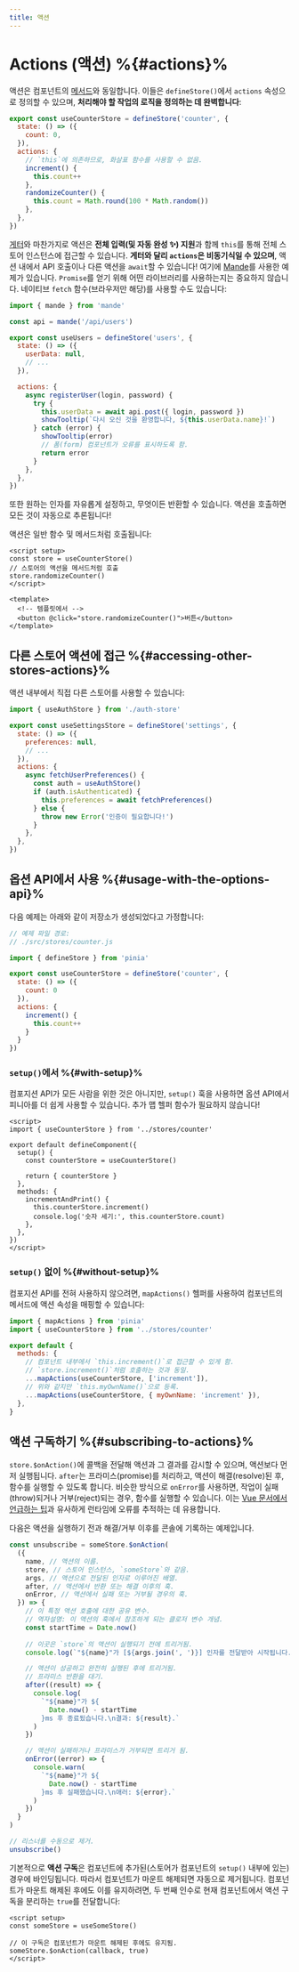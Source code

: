 ```yaml
---
title: 액션
---
```


# Actions (액션) %{#actions}%

<VueSchoolLink
href="https://vueschool.io/lessons/synchronous-and-asynchronous-actions-in-pinia"
title="Learn all about actions in Pinia"
/>

액션은 컴포넌트의 [메서드](https://ko.vuejs.org/api/options-state.html#methods)와 동일합니다.
이들은 `defineStore()`에서 `actions` 속성으로 정의할 수 있으며,
**처리해야 할 작업의 로직을 정의하는 데 완벽합니다**:

```js
export const useCounterStore = defineStore('counter', {
  state: () => ({
    count: 0,
  }),
  actions: {
    // `this`에 의존하므로, 화살표 함수를 사용할 수 없음.
    increment() {
      this.count++
    },
    randomizeCounter() {
      this.count = Math.round(100 * Math.random())
    },
  },
})
```

[게터](getters.md)와 마찬가지로 액션은 **전체 입력(및 자동 완성 ✨) 지원**과 함께 `this`를 통해 전체 스토어 인스턴스에 접근할 수 있습니다.
**게터와 달리 `actions`은 비동기식일 수 있으며**, 액션 내에서 API 호출이나 다른 액션을 `await`할 수 있습니다!
여기에 [Mande](https://github.com/posva/mande)를 사용한 예제가 있습니다.
`Promise`를 얻기 위해 어떤 라이브러리를 사용하는지는 중요하지 않습니다.
네이티브 `fetch` 함수(브라우저만 해당)를 사용할 수도 있습니다:

```js
import { mande } from 'mande'

const api = mande('/api/users')

export const useUsers = defineStore('users', {
  state: () => ({
    userData: null,
    // ...
  }),

  actions: {
    async registerUser(login, password) {
      try {
        this.userData = await api.post({ login, password })
        showTooltip(`다시 오신 것을 환영합니다, ${this.userData.name}!`)
      } catch (error) {
        showTooltip(error)
        // 폼(form) 컴포넌트가 오류를 표시하도록 함.
        return error
      }
    },
  },
})
```

또한 원하는 인자를 자유롭게 설정하고, 무엇이든 반환할 수 있습니다.
액션을 호출하면 모든 것이 자동으로 추론됩니다!

액션은 일반 함수 및 메서드처럼 호출됩니다:

```vue
<script setup>
const store = useCounterStore()
// 스토어의 액션을 메서드처럼 호출
store.randomizeCounter()
</script>

<template>
  <!-- 템플릿에서 -->
  <button @click="store.randomizeCounter()">버튼</button>
</template>
```

## 다른 스토어 액션에 접근 %{#accessing-other-stores-actions}%

액션 내부에서 직접 다른 스토어를 사용할 수 있습니다:

```js
import { useAuthStore } from './auth-store'

export const useSettingsStore = defineStore('settings', {
  state: () => ({
    preferences: null,
    // ...
  }),
  actions: {
    async fetchUserPreferences() {
      const auth = useAuthStore()
      if (auth.isAuthenticated) {
        this.preferences = await fetchPreferences()
      } else {
        throw new Error('인증이 필요합니다!')
      }
    },
  },
})
```

## 옵션 API에서 사용 %{#usage-with-the-options-api}%

<VueSchoolLink
href="https://vueschool.io/lessons/access-pinia-actions-in-the-options-api"
title="Access Pinia Getters via the Options API"
/>

다음 예제는 아래와 같이 저장소가 생성되었다고 가정합니다:

```js
// 예제 파일 경로:
// ./src/stores/counter.js

import { defineStore } from 'pinia'

export const useCounterStore = defineStore('counter', {
  state: () => ({
    count: 0
  }),
  actions: {
    increment() {
      this.count++
    }
  }
})
```

### `setup()`에서 %{#with-setup}%

컴포지션 API가 모든 사람을 위한 것은 아니지만,
`setup()` 훅을 사용하면 옵션 API에서 피니아를 더 쉽게 사용할 수 있습니다.
추가 맵 헬퍼 함수가 필요하지 않습니다!

```vue
<script>
import { useCounterStore } from '../stores/counter'

export default defineComponent({
  setup() {
    const counterStore = useCounterStore()

    return { counterStore }
  },
  methods: {
    incrementAndPrint() {
      this.counterStore.increment()
      console.log('숫자 세기:', this.counterStore.count)
    },
  },
})
</script>
```

### `setup()` 없이 %{#without-setup}%

컴포지션 API를 전혀 사용하지 않으려면,
`mapActions()` 헬퍼를 사용하여 컴포넌트의 메서드에 액션 속성을 매핑할 수 있습니다:

```js
import { mapActions } from 'pinia'
import { useCounterStore } from '../stores/counter'

export default {
  methods: {
    // 컴포넌트 내부에서 `this.increment()`로 접근할 수 있게 함.
    // `store.increment()`처럼 호출하는 것과 동일.
    ...mapActions(useCounterStore, ['increment']),
    // 위와 같지만 `this.myOwnName()`으로 등록.
    ...mapActions(useCounterStore, { myOwnName: 'increment' }),
  },
}
```

## 액션 구독하기 %{#subscribing-to-actions}%

`store.$onAction()`에 콜백을 전달해 액션과 그 결과를 감시할 수 있으며, 액션보다 먼저 실행됩니다.
`after`는 프라미스(promise)를 처리하고, 액션이 해결(resolve)된 후, 함수를 실행할 수 있도록 합니다.
비슷한 방식으로 `onError`를 사용하면, 작업이 실패(throw)되거나 거부(reject)되는 경우, 함수를 실행할 수 있습니다.
이는 [Vue 문서에서 언급하는 팁](https://vuejs.org/guide/best-practices/production-deployment#tracking-runtime-errors)과 유사하게 런타임에 오류를 추적하는 데 유용합니다.

다음은 액션을 실행하기 전과 해결/거부 이후를 콘솔에 기록하는 예제입니다.

```js
const unsubscribe = someStore.$onAction(
  ({
    name, // 액션의 이름.
    store, // 스토어 인스턴스, `someStore`와 같음.
    args, // 액션으로 전달된 인자로 이루어진 배열.
    after, // 액션에서 반환 또는 해결 이후의 훅.
    onError, // 액션에서 실패 또는 거부될 경우의 훅.
  }) => {
    // 이 특정 액션 호출에 대한 공유 변수.
    // 역자설명: 이 액션의 훅에서 참조하게 되는 클로저 변수 개념.
    const startTime = Date.now()
    
    // 이곳은 `store`의 액션이 실행되기 전에 트리거됨.
    console.log(`"${name}"가 [${args.join(', ')}] 인자를 전달받아 시작됩니다.`)

    // 액션이 성공하고 완전히 실행된 후에 트리거됨.
    // 프라미스 반환을 대기.
    after((result) => {
      console.log(
        `"${name}"가 ${
          Date.now() - startTime
        }ms 후 종료됬습니다.\n결과: ${result}.`
      )
    })

    // 액션이 실패하거나 프라미스가 거부되면 트리거 됨.
    onError((error) => {
      console.warn(
        `"${name}"가 ${
          Date.now() - startTime
        }ms 후 실패했습니다.\n애러: ${error}.`
      )
    })
  }
)

// 리스너를 수동으로 제거.
unsubscribe()
```

기본적으로 **액션 구독**은 컴포넌트에 추가된(스토어가 컴포넌트의 `setup()` 내부에 있는) 경우에 바인딩됩니다.
따라서 컴포넌트가 마운트 해제되면 자동으로 제거됩니다.
컴포넌트가 마운트 해제된 후에도 이를 유지하려면,
두 번째 인수로 현재 컴포넌트에서 액션 구독을 분리하는 `true`를 전달합니다:

```vue
<script setup>
const someStore = useSomeStore()

// 이 구독은 컴포넌트가 마운트 해제된 후에도 유지됨.
someStore.$onAction(callback, true)
</script>
```